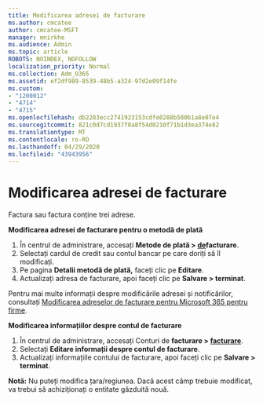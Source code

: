 ```yaml
---
title: Modificarea adresei de facturare
ms.author: cmcatee
author: cmcatee-MSFT
manager: mnirkhe
ms.audience: Admin
ms.topic: article
ROBOTS: NOINDEX, NOFOLLOW
localization_priority: Normal
ms.collection: Adm_O365
ms.assetid: ef2df989-8539-48b5-a324-97d2e09f14fe
ms.custom:
- "1200012"
- "4714"
- "4715"
ms.openlocfilehash: db2283ecc2741923153cdfe0288b580b1a8e07e4
ms.sourcegitcommit: 821c0d7cd1937f0a8f54d0210f71b1d3ea374e82
ms.translationtype: MT
ms.contentlocale: ro-RO
ms.lasthandoff: 04/29/2020
ms.locfileid: "43943956"
---
```

# <a name="change-your-billing-address"></a>Modificarea adresei de facturare

Factura sau factura conține trei adrese.

**Modificarea adresei de facturare pentru o metodă de plată**

1. În centrul de administrare, accesați **Metode de plată > [de](https://go.microsoft.com/fwlink/p/?linkid=2018806)facturare**.
2. Selectați cardul de credit sau contul bancar pe care doriți să îl modificați.
3. Pe pagina **Detalii metodă de plată,** faceți clic pe **Editare**.
4. Actualizați adresa de facturare, apoi faceți clic pe **Salvare > terminat**.

Pentru mai multe informații despre modificările adresei și notificărilor, consultați [Modificarea adreselor de facturare pentru Microsoft 365 pentru firme](https://docs.microsoft.com/microsoft-365/commerce/billing-and-payments/change-your-billing-addresses?view=o365-worldwide).

**Modificarea informațiilor despre contul de facturare**

1. În centrul de administrare, accesați Conturi de **facturare > [facturare](https://admin.microsoft.com/Adminportal/Home?source=applauncher#/BillingAccounts/billing-accounts)**.
2. Selectați **Editare informații despre contul de facturare**.
3. Actualizați informațiile contului de facturare, apoi faceți clic pe **Salvare > terminat**.

**Notă:** Nu puteți modifica țara/regiunea. Dacă acest câmp trebuie modificat, va trebui să achiziționați o entitate găzduită nouă.

